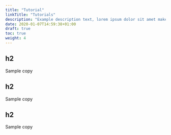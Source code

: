 ```yaml
---
title: "Tutorial"
linkTitle: "Tutorials"
description: "Example description text, lorem ipsum dolor sit amet make it look good"
date: 2020-01-07T14:59:38+01:00
draft: true
toc: true
weight: 4
---
```


## h2

Sample copy

## h2

Sample copy

## h2

Sample copy